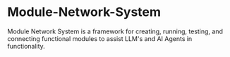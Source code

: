 # Module-Network-System
Module Network System is a framework for creating, running, testing, and connecting functional modules to assist LLM's and AI Agents in functionality. 
